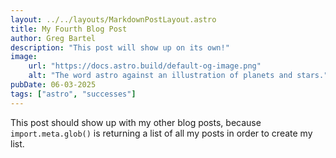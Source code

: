 ```yaml
---
layout: ../../layouts/MarkdownPostLayout.astro
title: My Fourth Blog Post
author: Greg Bartel
description: "This post will show up on its own!"
image:
    url: "https://docs.astro.build/default-og-image.png"
    alt: "The word astro against an illustration of planets and stars."
pubDate: 06-03-2025
tags: ["astro", "successes"]
---
```

This post should show up with my other blog posts, because `import.meta.glob()` is returning a list of all my posts in order to create my list.